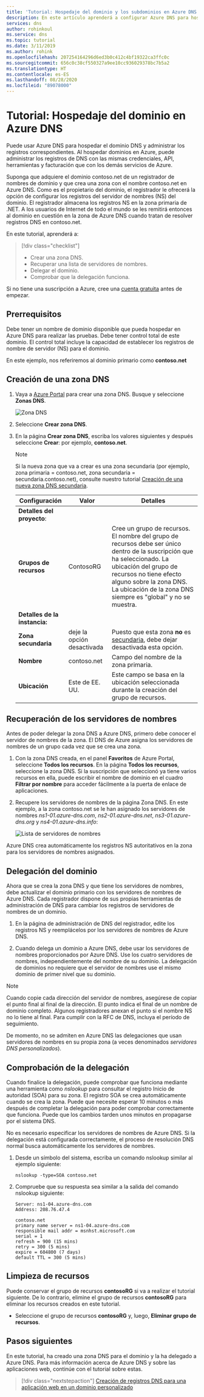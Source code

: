 ```yaml
---
title: 'Tutorial: Hospedaje del dominio y los subdominios en Azure DNS'
description: En este artículo aprenderá a configurar Azure DNS para hospedar las zonas DNS.
services: dns
author: rohinkoul
ms.service: dns
ms.topic: tutorial
ms.date: 3/11/2019
ms.author: rohink
ms.openlocfilehash: 207254164296d6ed3b0c412c4bf19322ca3ffc0c
ms.sourcegitcommit: 656c0c38cf550327a9ee10cc936029378bc7b5a2
ms.translationtype: HT
ms.contentlocale: es-ES
ms.lasthandoff: 08/28/2020
ms.locfileid: "89078000"
---
```

# <a name="tutorial-host-your-domain-in-azure-dns"></a>Tutorial: Hospedaje del dominio en Azure DNS

Puede usar Azure DNS para hospedar el dominio DNS y administrar los registros correspondientes. Al hospedar dominios en Azure, puede administrar los registros de DNS con las mismas credenciales, API, herramientas y facturación que con los demás servicios de Azure.

Suponga que adquiere el dominio contoso.net de un registrador de nombres de dominio y que crea una zona con el nombre contoso.net en Azure DNS. Como es el propietario del dominio, el registrador le ofrecerá la opción de configurar los registros del servidor de nombres (NS) del dominio. El registrador almacena los registros NS en la zona primaria de .NET. A los usuarios de Internet de todo el mundo se les remitirá entonces al dominio en cuestión en la zona de Azure DNS cuando tratan de resolver registros DNS en contoso.net.


En este tutorial, aprenderá a:

> [!div class="checklist"]
> * Crear una zona DNS.
> * Recuperar una lista de servidores de nombres.
> * Delegar el dominio.
> * Comprobar que la delegación funciona.


Si no tiene una suscripción a Azure, cree una [cuenta gratuita](https://azure.microsoft.com/free/?WT.mc_id=A261C142F) antes de empezar.

## <a name="prerequisites"></a>Prerrequisitos

Debe tener un nombre de dominio disponible que pueda hospedar en Azure DNS para realizar las pruebas. Debe tener control total de este dominio. El control total incluye la capacidad de establecer los registros de nombre de servidor (NS) para el dominio.

En este ejemplo, nos referiremos al dominio primario como **contoso.net**

## <a name="create-a-dns-zone"></a>Creación de una zona DNS

1. Vaya a [Azure Portal](https://portal.azure.com/) para crear una zona DNS. Busque y seleccione **Zonas DNS**.

   ![Zona DNS](./media/dns-delegate-domain-azure-dns/openzone650.png)

1. Seleccione **Crear zona DNS**.
1. En la página **Crear zona DNS**, escriba los valores siguientes y después seleccione **Crear**: por ejemplo, **contoso.net**.
      > [!NOTE] 
      > Si la nueva zona que va a crear es una zona secundaria (por ejemplo, zona primaria = contoso.net, zona secundaria = secundaria.contoso.net), consulte nuestro tutorial [Creación de una nueva zona DNS secundaria](./tutorial-public-dns-zones-child.md).

    | **Configuración** | **Valor** | **Detalles** |
    |--|--|--|
    | **Detalles del proyecto**:  |  |  |
    | **Grupos de recursos**    | ContosoRG | Cree un grupo de recursos. El nombre del grupo de recursos debe ser único dentro de la suscripción que ha seleccionado. La ubicación del grupo de recursos no tiene efecto alguno sobre la zona DNS. La ubicación de la zona DNS siempre es "global" y no se muestra. |
    | **Detalles de la instancia:** |  |  |
    | **Zona secundaria**        | deje la opción desactivada | Puesto que esta zona **no** es [secundaria](./tutorial-public-dns-zones-child.md), debe dejar desactivada esta opción. |
    | **Nombre**              | contoso.net | Campo del nombre de la zona primaria.      |
    | **Ubicación**          | Este de EE. UU. | Este campo se basa en la ubicación seleccionada durante la creación del grupo de recursos.  |
    

## <a name="retrieve-name-servers"></a>Recuperación de los servidores de nombres

Antes de poder delegar la zona DNS a Azure DNS, primero debe conocer el servidor de nombres de la zona. El DNS de Azure asigna los servidores de nombres de un grupo cada vez que se crea una zona.

1. Con la zona DNS creada, en el panel **Favoritos** de Azure Portal, seleccione **Todos los recursos**. En la página **Todos los recursos**, seleccione la zona DNS. Si la suscripción que seleccionó ya tiene varios recursos en ella, puede escribir el nombre de dominio en el cuadro **Filtrar por nombre** para acceder fácilmente a la puerta de enlace de aplicaciones. 

1. Recupere los servidores de nombres de la página Zona DNS. En este ejemplo, a la zona contoso.net se le han asignado los servidores de nombres *ns1-01.azure-dns.com*, *ns2-01.azure-dns.net*, *ns3-01.azure-dns.org* y *ns4-01.azure-dns.info*:

   ![Lista de servidores de nombres](./media/dns-delegate-domain-azure-dns/viewzonens500.png)

Azure DNS crea automáticamente los registros NS autoritativos en la zona para los servidores de nombres asignados.

## <a name="delegate-the-domain"></a>Delegación del dominio

Ahora que se crea la zona DNS y que tiene los servidores de nombres, debe actualizar el dominio primario con los servidores de nombres de Azure DNS. Cada registrador dispone de sus propias herramientas de administración de DNS para cambiar los registros de servidores de nombres de un dominio. 

1. En la página de administración de DNS del registrador, edite los registros NS y reemplácelos por los servidores de nombres de Azure DNS.

1. Cuando delega un dominio a Azure DNS, debe usar los servidores de nombres proporcionados por Azure DNS. Use los cuatro servidores de nombres, independientemente del nombre de su dominio. La delegación de dominios no requiere que el servidor de nombres use el mismo dominio de primer nivel que su dominio.

> [!NOTE]
> Cuando copie cada dirección del servidor de nombres, asegúrese de copiar el punto final al final de la dirección. El punto indica el final de un nombre de dominio completo. Algunos registradores anexan el punto si el nombre NS no lo tiene al final. Para cumplir con la RFC de DNS, incluya el período de seguimiento.

De momento, no se admiten en Azure DNS las delegaciones que usan servidores de nombres en su propia zona (a veces denominados *servidores DNS personalizados*).

## <a name="verify-the-delegation"></a>Comprobación de la delegación

Cuando finalice la delegación, puede comprobar que funciona mediante una herramienta como *nslookup* para consultar el registro Inicio de autoridad (SOA) para su zona. El registro SOA se crea automáticamente cuando se crea la zona. Puede que necesite esperar 10 minutos o más después de completar la delegación para poder comprobar correctamente que funciona. Puede que los cambios tarden unos minutos en propagarse por el sistema DNS.

No es necesario especificar los servidores de nombres de Azure DNS. Si la delegación está configurada correctamente, el proceso de resolución DNS normal busca automáticamente los servidores de nombres.

1. Desde un símbolo del sistema, escriba un comando nslookup similar al ejemplo siguiente:

   ```
   nslookup -type=SOA contoso.net
   ```

1. Compruebe que su respuesta sea similar a la salida del comando nslookup siguiente:

   ```
   Server: ns1-04.azure-dns.com
   Address: 208.76.47.4

   contoso.net
   primary name server = ns1-04.azure-dns.com
   responsible mail addr = msnhst.microsoft.com
   serial = 1
   refresh = 900 (15 mins)
   retry = 300 (5 mins)
   expire = 604800 (7 days)
   default TTL = 300 (5 mins)
   ```

## <a name="clean-up-resources"></a>Limpieza de recursos

Puede conservar el grupo de recursos **contosoRG** si va a realizar el tutorial siguiente. De lo contrario, elimine el grupo de recursos **contosoRG** para eliminar los recursos creados en este tutorial.

- Seleccione el grupo de recursos **contosoRG** y, luego, **Eliminar grupo de recursos**. 

## <a name="next-steps"></a>Pasos siguientes

En este tutorial, ha creado una zona DNS para el dominio y la ha delegado a Azure DNS. Para más información acerca de Azure DNS y sobre las aplicaciones web, continúe con el tutorial sobre estas.

> [!div class="nextstepaction"]
> [Creación de registros DNS para una aplicación web en un dominio personalizado](./dns-web-sites-custom-domain.md)
